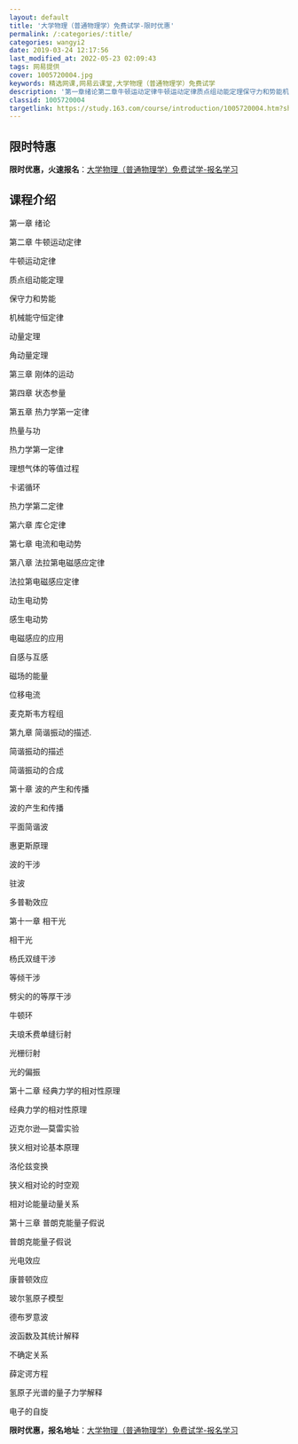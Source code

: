 ```yaml
---
layout: default
title: '大学物理（普通物理学）免费试学-限时优惠'
permalink: /:categories/:title/
categories: wangyi2
date: 2019-03-24 12:17:56
last_modified_at: 2022-05-23 02:09:43
tags: 网易提供
cover: 1005720004.jpg
keywords: 精选网课,网易云课堂,大学物理（普通物理学）免费试学
description: '第一章绪论第二章牛顿运动定律牛顿运动定律质点组动能定理保守力和势能机械能守恒定律动量定理角动量定理第三章刚体的运动第四章'
classid: 1005720004
targetlink: https://study.163.com/course/introduction/1005720004.htm?share=1&shareId=1025206652&utm_campaign=share&utm_medium=iphoneShare&utm_source=&utm_u=1025206652
---
```


## 限时特惠

**限时优惠，火速报名**：[大学物理（普通物理学）免费试学-报名学习](https://study.163.com/course/introduction/1005720004.htm?share=1&shareId=1025206652&utm_campaign=share&utm_medium=iphoneShare&utm_source=&utm_u=1025206652)

## 课程介绍

第一章 绪论

第二章 牛顿运动定律

牛顿运动定律

质点组动能定理

保守力和势能

机械能守恒定律

动量定理

角动量定理

第三章 刚体的运动

第四章 状态参量

第五章 热力学第一定律

热量与功

热力学第一定律

理想气体的等值过程

卡诺循环

热力学第二定律

第六章 库仑定律

第七章 电流和电动势

第八章 法拉第电磁感应定律

法拉第电磁感应定律

动生电动势

感生电动势

电磁感应的应用

自感与互感

磁场的能量

位移电流

麦克斯韦方程组

第九章 简谐振动的描述.

简谐振动的描述

简谐振动的合成

第十章 波的产生和传播

波的产生和传播

平面简谐波

惠更斯原理

波的干涉

驻波

多普勒效应

第十一章 相干光

相干光

杨氏双缝干涉

等倾干涉

劈尖的的等厚干涉

牛顿环

夫琅禾费单缝衍射

光栅衍射

光的偏振

第十二章 经典力学的相对性原理

经典力学的相对性原理

迈克尔逊—莫雷实验

狭义相对论基本原理

洛伦兹变换

狭义相对论的时空观

相对论能量动量关系

第十三章 普朗克能量子假说

普朗克能量子假说

光电效应

康普顿效应

玻尔氢原子模型

德布罗意波

波函数及其统计解释

不确定关系

薛定谔方程

氢原子光谱的量子力学解释

电子的自旋

**限时优惠，报名地址**：[大学物理（普通物理学）免费试学-报名学习](https://study.163.com/course/introduction/1005720004.htm?share=1&shareId=1025206652&utm_campaign=share&utm_medium=iphoneShare&utm_source=&utm_u=1025206652)


